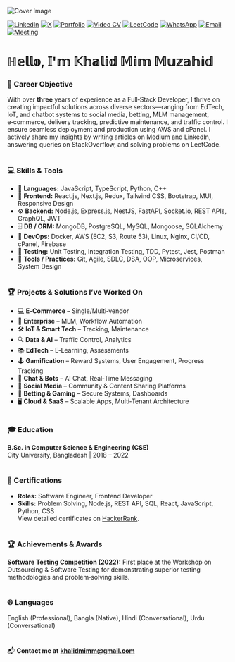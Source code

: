 ![Cover Image](https://media.licdn.com/dms/image/v2/D5616AQF8mw84Rh73mg/profile-displaybackgroundimage-shrink_350_1400/B56ZlHHNHPKMAY-/0/1757834696033?e=1761177600&v=beta&t=m2S1Na6LuuByhAqBjgNuTnEUlJWsy3lCwI5Cc6tGuMI)

<!-- **[LinkedIn](https://www.linkedin.com/in/khalidmimmuzahid/)** | **[LeetCode](https://www.leetcode.com/u/KhalidMimMuzahid)** | **[Portfolio](https://khalid-mim-muzahid.web.app/)** | **[Video CV](https://youtu.be/iFN7BDz3O54)** | **+880171620459** | **[khalidmimm@gmail.com](mailto:khalidmimm@gmail.com)** -->

[![LinkedIn](https://img.shields.io/badge/LinkedIn-Profile-blue?logo=linkedin)](https://www.linkedin.com/in/khalidmimmuzahid/)
[![X](https://img.shields.io/badge/X-Follow-000000?logo=twitter&logoColor=white)](https://x.com/khalid_muzahid)
[![Portfolio](https://img.shields.io/badge/Portfolio-Web-blueviolet?logo=google-chrome)](https://khalid-mim-muzahid.web.app/)
[![Video CV](https://img.shields.io/badge/Video-CV-red?logo=youtube)](https://youtu.be/iFN7BDz3O54)
[![LeetCode](https://img.shields.io/badge/LeetCode-Profile-orange?logo=leetcode)](https://www.leetcode.com/u/KhalidMimMuzahid)
[![WhatsApp](https://img.shields.io/badge/WhatsApp-Chat-green?logo=whatsapp)](https://api.whatsapp.com/send?phone=8801716204599&text=Hi%20Khalid,%20Are%20you%20available%20now%20?)
[![Email](https://img.shields.io/badge/Email-Me-informational?logo=gmail)](mailto:khalidmimm@gmail.com)
[![Meeting](https://img.shields.io/badge/1:1%20Meeting-Schedule-success?logo=googlecalendar&logoColor=white)](https://calendly.com/khalidmimmuzahid/1-1-meeting-with-khalid)


# ℍ𝕖𝕝𝕝𝕠, 𝕀'𝕞 𝕂𝕙𝕒𝕝𝕚𝕕 𝕄𝕚𝕞 𝕄𝕦𝕫𝕒𝕙𝕚𝕕

### 🎯 Career Objective

With over **three** years of experience as a Full‑Stack Developer, I thrive on creating impactful solutions across diverse sectors—ranging from EdTech, IoT, and chatbot systems to social media, betting, MLM management, e‑commerce, delivery tracking, predictive maintenance, and traffic control. I ensure seamless deployment and production using AWS and cPanel. I actively share my insights by writing articles on Medium and LinkedIn, answering queries on StackOverflow, and solving problems on LeetCode.

<h1></h1>

### 💻 Skills & Tools

- 📝 **Languages:** JavaScript, TypeScript, Python, C++  
- 🎨 **Frontend:** React.js, Next.js, Redux, Tailwind CSS, Bootstrap, MUI, Responsive Design  
- ⚙️ **Backend:** Node.js, Express.js, NestJS, FastAPI, Socket.io, REST APIs, GraphQL, JWT  
- 🗄️ **DB / ORM:** MongoDB, PostgreSQL, MySQL, Mongoose, SQLAlchemy  
- 🚀 **DevOps:** Docker, AWS (EC2, S3, Route 53), Linux, Nginx, CI/CD, cPanel, Firebase
- 🧪 **Testing:** Unit Testing, Integration Testing, TDD, Pytest, Jest, Postman  
- 🔧 **Tools / Practices:** Git, Agile, SDLC, DSA, OOP, Microservices, System Design  



<h1></h1>

### 🏆 Projects & Solutions I’ve Worked On

- 💻 **E‑Commerce** – Single/Multi‑vendor  
- 🏢 **Enterprise** – MLM, Workflow Automation  
- 🛠 **IoT & Smart Tech** – Tracking, Maintenance  
- 🔍 **Data & AI** – Traffic Control, Analytics  
- 📚 **EdTech** – E‑Learning, Assessments
- 🕹️ **Gamification** – Reward Systems, User Engagement, Progress Tracking
- 💬 **Chat & Bots** – AI Chat, Real‑Time Messaging  
- 📱 **Social Media** – Community & Content Sharing Platforms  
- 🎰 **Betting & Gaming** – Secure Systems, Dashboards  
- 🖥️ **Cloud & SaaS** – Scalable Apps, Multi‑Tenant Architecture  


<!-- <h1></h1> -->

<!-- ### 💼 Experience

#### Mid‑Level Software Engineer (Hybrid)  
Antt Robotics Ltd — Dhaka, Bangladesh | March 2024 – Present
- Led technical decisions to optimize cost‑efficiency and ensure long‑term maintainability.  
- Mentored junior developers to improve skills and problem‑solving abilities.  
- Prioritized features and tasks to align timelines with business goals.  
- Led complex projects focusing on real‑time systems, machine learning, and big data.  
**Technologies:** AWS, EC2, S3, Route 53, Docker, CI/CD, cPanel  

#### Full Stack Developer (Remote)  
3W — Greater Noida, India | August 2023 – March 2024
- Translated business requirements into scalable solutions with cross‑functional teams.  
- Developed and maintained back‑end systems to enhance performance and reliability.  
- Authored clear technical documentation to accelerate onboarding and clarity.  
**Technologies:** Python, FastAPI, SQLAlchemy, PostgreSQL, MySQL  

#### Full Stack Web Developer (Remote)  
Drive lah — Singapore | July 2022 – July 2023
- Built responsive UIs integrated with back‑end APIs for seamless data flow.  
- Optimized complex MongoDB operations to improve data processing efficiency.  
- Delivered dynamic web applications, boosting user engagement and satisfaction.  
**Technologies:** React.js, Socket.io, SCSS, Redux, TypeScript, Mongoose  

#### Full Stack Developer Intern (Remote)  
Geeks Of Gurukul — Bangalore, India | April 2022 – June 2022
- Developed web apps with focus on responsiveness and UX.  
- Fostered agile practices and open communication for efficient delivery.  
- Collaborated with designers to implement user‑centered interfaces.  
**Technologies:** Node.js, Next.js, MongoDB, Express.js, S3, JWT   -->

<!-- <h1></h1>

### 🚀 Projects

#### AI Policing (Traffic Controller)  
[Client](https://github.com/KhalidMimMuzahid/AI_policing_reactjs_app) | [Server](https://github.com/KhalidMimMuzahid/ai_policing_fastapi)  
- Developed real‑time traffic analysis using camera feeds for faster detection.  
- Architected a modular system supporting super‑admin and admin roles.  
- Enabled data streaming via WebSockets between backend analysis and frontend.  
**Technologies:** Python, FastAPI, SQLAlchemy, WebSocket, React, Tailwind CSS, Redux, RTK Query  

#### Event Booking System  
[Client/Server](https://github.com/KhalidMimMuzahid/Event_Booking_System)  
- Built full‑stack event booking platform with user authentication.  
- Implemented secure login with access/refresh tokens and session handling.  
- Added event filtering, booking history, and real‑time reservation features.  
**Technologies:** NestJS, MongoDB, Mongoose, RESTful API, JWT, React, JavaScript, CSS   -->

<h1></h1>

### 🎓 Education

**B.Sc. in Computer Science & Engineering (CSE)**  
City University, Bangladesh | 2018 – 2022  

<h1></h1>

### 📜 Certifications

- **Roles:** Software Engineer, Frontend Developer  
- **Skills:** Problem Solving, Node.js, REST API, SQL, React, JavaScript, Python, CSS  
View detailed certificates on [HackerRank](https://www.hackerrank.com/KhalidMimMuzahid).


<h1></h1>

### 🏆 Achievements & Awards

**Software Testing Competition (2022):** First place at the Workshop on Outsourcing & Software Testing for demonstrating superior testing methodologies and problem‑solving skills.  

<h1></h1>

### 🌐 Languages

English (Professional), Bangla (Native), Hindi (Conversational), Urdu (Conversational)  

<h1></h1>

📬 **Contact me at** [**khalidmimm@gmail.com**](mailto:khalidmimm@gmail.com)
